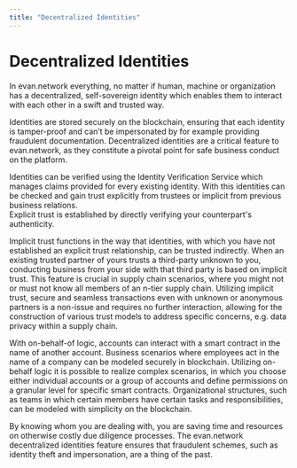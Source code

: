 ```yaml
---
title: "Decentralized Identities"
---
```

# Decentralized Identities

In evan.network everything, no matter if human, machine or organization has a decentralized, self-sovereign identity which enables them to interact with each other in a swift and trusted way.

Identities are stored securely on the blockchain, ensuring that each identity is tamper-proof and can’t be impersonated by for example providing fraudulent documentation. Decentralized identities are a critical feature to evan.network, as they constitute a pivotal point for safe business conduct on the platform. 

Identities can be verified using the Identity Verification Service which manages claims provided for every existing identity. With this identities can be checked and gain trust explicitly from trustees or implicit from previous business relations.     
Explicit trust is established by directly verifying your counterpart's authenticity. 

Implicit trust functions in the way that identities, with which you have not established an explicit trust relationship, can be trusted indirectly.
When an existing trusted partner of yours trusts a third-party unknown to you, conducting business from your side with that third party is based on implicit trust. 
This feature is crucial in supply chain scenarios, where you might not or must not know all members of an n-tier supply chain. Utilizing implicit trust, secure and seamless transactions even with unknown or anonymous partners is a non-issue and requires no further interaction, allowing for the construction of various trust models to address specific concerns, e.g. data privacy within a supply chain.

With on-behalf-of logic, accounts can interact with a smart contract in the name of another account. Business scenarios where employees act in the name of a company can be modeled securely in blockchain. Utilizing on-behalf logic it is possible to realize complex scenarios, in which you choose either individual accounts or a group of accounts and define permissions on a granular level for specific smart contracts. Organizational structures, such as teams in which certain members have certain tasks and responsibilities, can be modeled with simplicity on the blockchain.

By knowing whom you are dealing with, you are saving time and resources on otherwise costly due diligence processes. The evan.network decentralized identities feature ensures that fraudulent schemes, such as identity theft and impersonation, are a thing of the past.
